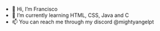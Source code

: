 - 👋 Hi, I’m Francisco
- 🌱 I’m currently learning HTML, CSS, Java and C
- 📫 You can reach me through my discord @mightyangelpt

<!---
fm0508/fm0508 is a ✨ special ✨ repository because its `README.md` (this file) appears on your GitHub profile.
You can click the Preview link to take a look at your changes.
--->
